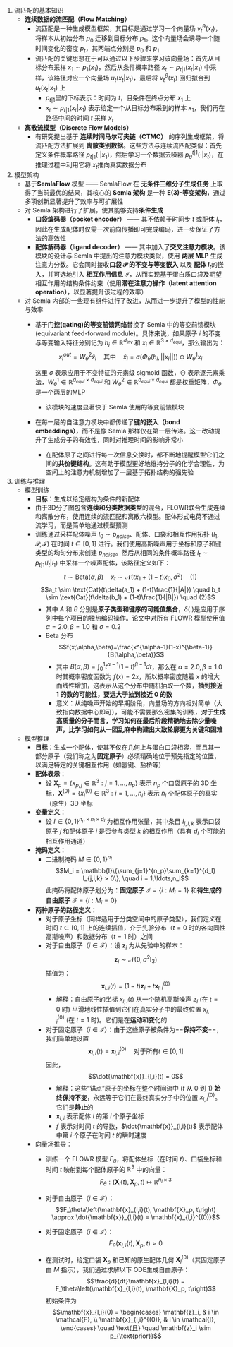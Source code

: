 1. 流匹配的基本知识
	- **连续数据的流匹配（Flow Matching）**
		- 流匹配是一种生成模型框架，其目标是通过学习一个向量场 $v_t^\theta(x_t)$，将样本从初始分布 $p_0$ 迁移到目标分布 $p_1$。这个向量场会诱导一个随时间变化的密度 $p_t$，其两端点分别是 $p_0$ 和 $p_1$
		- 流匹配的关键思想在于可以通过以下步骤来学习该向量场：首先从目标分布采样 $x_1 \sim p_1(x_1)$，然后从条件概率路径 $x_t \sim p_{t|1}(x_t|x_1)$ 中采样，该路径对应一个向量场 $u_t(x_t|x_1)$，最后将 $v_t^\theta(x_t)$ 回归拟合到 $u_t(x_t|x_1)$ 上
			- $p_{t|1}$​ 里的下标表示：时间为 $t$，且条件在终点分布 $x_1$ 上
			- $x_t \sim p_{t|1}(x_t|x_1)$ 表示给定一个从目标分布采到的样本 $x_1$​，我们再在路径中间的时间 $t$ 采样 $x_t$​
	- **离散流模型（Discrete Flow Models）**
		- 有研究提出基于 **连续时间马尔可夫链（CTMC）** 的序列生成框架，将流匹配方法扩展到 **离散类别数据**。这些方法与连续流匹配类似：首先定义条件概率路径 $p_{t|1}(\cdot|x_1)$，然后学习一个数据去噪器 $p_\theta^{t|1}(\cdot|x_t)$，在推理过程中利用它将 $x_t$​ 推向真实数据分布
2. 模型架构
	- 基于**SemlaFlow** 模型 —— SemlaFlow 在 **无条件三维分子生成任务** 上取得了当前最优的结果，其核心的 **Semla 架构** 是一种 **E(3)-等变架构**，通过多项创新显著提升了效率与可扩展性
	- 对 Semla 架构进行了扩展，使其能够支持**条件生成**
		- **口袋编码器（pocket encoder）** —— 其不依赖于时间步 $t$ 或配体 $l_t$​，因此在生成配体时仅需一次前向传播即可完成编码，进一步保证了方法的高效性
		- **配体解码器（ligand decoder）** —— 其中加入了**交叉注意力模块**。该模块的设计与 Semla 中提出的注意力模块类似，使用 **两层 MLP** 生成注意力分数。它会同时接收**口袋 $\mathcal{P}$ 的不变与等变嵌入** 以及 **配体 $l_t$​** 的嵌入，并可选地引入 **相互作用信息 $\mathcal{I}$**，从而实现基于蛋白质口袋及期望相互作用的结构条件约束（使用**潜在注意力操作（latent attention operation）**，以显著提升该过程的效率）
	- 对 Semla 内部的一些现有组件进行了改进，从而进一步提升了模型的性能与效率
		- 基于**门控(gating)的等变前馈网络**替换了 Semla 中的等变前馈模块(equivariant feed-forward module)。具体来说，如果原子 $i$ 的不变与等变输入特征分别记为 $h_i \in \mathbb{R}^{d_{inv}}$ 和 $x_i \in \mathbb{R}^{3 \times d_{equi}}$，那么输出为：
			$$x_i^{out} = W_\theta^2 \tilde{x}_i \quad \text{其中} \quad \tilde{x}_i = \sigma(\Phi_\theta(h_i, ||x_i||)) \odot W_\theta^1 x_i$$

			这里 $\sigma$ 表示应用于不变特征的元素级 sigmoid 函数，$\odot$ 表示逐元素乘法，$W_\theta^1 \in \mathbb{R}^{d_{equi} \times d_{equi}}$ 和 $W_\theta^2 \in \mathbb{R}^{d_{equi} \times d_{equi}}$ 都是权重矩阵，$\Phi_\theta$ 是一个两层的MLP
			- 该模块的速度显著快于 Semla 使用的等变前馈模块
		- 在每一层的自注意力模块中都传递了**键的嵌入（bond embeddings）**，而不是像 Semla 那样仅在第一层传递。这一改动提升了生成分子的有效性，同时对推理时间的影响非常小
			- 在配体原子之间进行每一次信息交换时，都不断地提醒模型它们之间的**共价键结构**。这有助于模型更好地维持分子的化学合理性，为空间上的注意力机制增加了一层基于拓扑结构的强先验
3. 训练与推理
	- 模型训练
		- **目标**：生成以给定结构为条件的新配体
		- 由于3D分子图包含**连续和分类数据类型**的混合，FLOWR联合生成连续和离散分布，使用连续的流匹配和离散六模型。配体形式电荷不通过流学习，而是简单地通过模型预测
		- 训练通过采样配体噪声 $l_0 \sim p_{noise}$、配体、口袋和相互作用拓扑 $(l_1, \mathcal{P}, \mathcal{I})$ 在时间 $t \in [0,1]$ 进行。我们使用高斯噪声用于坐标和原子和键类型的均匀分布来创建 $p_{noise}$。然后从相同的条件概率路径 $l_t \sim p_{t|1}(l_t|l_1)$ 中采样一个噪声配体，该路径定义如下：
			$$t \sim \text{Beta}(\alpha, \beta) \quad x_t \sim \mathcal{N}(tx_1 + (1-t)x_0, \sigma^2) \quad (1)$$$$a_t \sim \text{Cat}(t\delta(a_1) + (1-t)\frac{1}{|A|}) \quad b_t \sim \text{Cat}(t\delta(b_1) + (1-t)\frac{1}{|B|}) \quad (2)$$
			- 其中 $A$ 和 $B$ 分别是**原子类型和键序的可能值集合**，$\delta(.)$是应用于序列中每个项目的独热编码操作。论文中对所有 FLOWR 模型使用值 $\alpha = 2.0, \beta = 1.0$ 和 $\sigma = 0.2$ 
			- Beta 分布
				$$f(x;\alpha,\beta)=\frac{x^{\alpha-1}(1-x)^{\beta-1}}{B(\alpha,\beta)}$$
				- 其中 $B(\alpha, \beta) = \int_0^1 t^{\alpha-1}(1-t)^{\beta-1} dt$，那么在 $\alpha = 2.0, \beta = 1.0$ 时其概率密度函数为 $f(x)=2x$，所以概率密度随着 $x$ 的增大而线性增加，这表示从这个分布中随机抽取一个数，**抽到接近 1 的数的可能性，要远大于抽到接近 0 的数**
				- 意义：从纯噪声开始的早期阶段，向量场的方向相对简单（大致指向数据中心即可），可能不需要那么密集的训练，**对于生成高质量的分子而言，学习如何在最后阶段精确地去除少量噪声，比学习如何从一团乱麻中构建出大致轮廓更为关键和困难**
	- 模型推理
		- **目标**：生成一个配体，使其不仅在几何上与蛋白口袋相容，而且其一部分原子（我们称之为**固定原子**）必须精确地位于预先指定的位置，以满足特定的关键相互作用（如氢键、盐桥等）
		- **配体表示**：
			- 设 $\mathbf{X}_p = \{x_{p,j} \in \mathbb{R}^3 : j = 1,\ldots,n_p\}$ 表示 $n_p$ 个口袋原子的 3D 坐标，$\mathbf{X}^{(0)} = \{x_i^{(0)} \in \mathbb{R}^3 : i = 1,\ldots,n_l\}$ 表示 $n_l$ 个配体原子的真实（原生）3D 坐标
		- **变量定义**：
			- 设 $I \in \{0,1\}^{n_p \times n_l \times d_I}$ 为相互作用张量，其中条目 $I_{j,i,k}$ 表示口袋原子 $j$ 和配体原子 $i$ 是否参与类型 $k$ 的相互作用（具有 $d_I$ 个可能的相互作用通道）
		- **掩码定义**：
			- 二进制掩码 $M \in \{0,1\}^{n_l}$
				$$M_i = \mathbb{I}\{\sum_{j=1}^{n_p}\sum_{k=1}^{d_I} I_{j,i,k} > 0\}, \quad i = 1,\ldots,n_l$$
				此掩码将配体原子划分为：**固定原子** $\mathcal{I} = \{i : M_i = 1\}$ 和**待生成的自由原子** $\mathcal{F} = \{i : M_i = 0\}$
		- **两种原子的路径定义**：
			- 对于原子坐标（同样适用于分类空间中的原子类型），我们定义在时间 $t \in [0,1]$ 上的连续插值，介于先验分布（$t = 0$ 时的各向同性高斯噪声）和数据分布（$t = 1$ 时）之间
			- 对于自由原子（$i \in \mathcal{F}$）：设 $\mathbf{z}_i$ 为从先验中的样本：$$\mathbf{z}_i \sim \mathcal{N}(0, \sigma^2 \mathbf{I}_3)$$
				插值为： $$\mathbf{x}_{l,i}(t) = (1-t)\mathbf{z}_i + t\mathbf{x}_{l,i}^{(0)}$$
				- 解释：自由原子的坐标 $x_{l,i}(t)$ 从一个随机高斯噪声 $z_i$ (在 $t=0$ 时) 平滑地线性插值到它们在真实分子中的最终位置 $x_{l,i}^{(0)}$ (在 $t=1$ 时)。它们是在**运动和变化**的
			- 对于固定原子（$i \in \mathcal{I}$）：由于这些原子被条件为==**保持不变**==，我们简单地设置 $$\mathbf{x}_{l,i}(t) = \mathbf{x}_{l,i}^{(0)} \quad \text{对于所有} t \in [0,1]$$
				因此， $$\dot{\mathbf{x}}_{l,i}(t) = 0$$
				- 解释：这些“锚点”原子的坐标在整个时间流中 ($t$ 从 0 到 1) **始终保持不变**，永远等于它们在最终真实分子中的位置 $x_{l,i}^{(0)}$。它们是**静止**的
				- $\mathbf{x}_{l,i}$ 表示配体 $l$ 的第 $i$ 个原子坐标
				- $\dot{f}$ 表示对时间 $t$ 的导数，$\dot{\mathbf{x}}_{l,i}(t)$ 表示配体中第 $i$ 个原子在时间 $t$ 的瞬时速度
		- 向量场推导：
			- 训练一个 FLOWR 模型 $F_\theta$，将配体坐标（在时间 $t$）、口袋坐标和时间 $t$ 映射到每个配体原子的 $\mathbb{R}^3$ 中的向量：$$F_\theta : (\mathbf{X}_l(t), \mathbf{X}_p, t) \mapsto \mathbb{R}^{n_l \times 3}$$
			- 对于自由原子（$i \in \mathcal{F}$）： $$F_\theta\left(\mathbf{x}_{l,i}(t), \mathbf{X}_p, t\right) \approx \dot{\mathbf{x}}_{l,i}(t) = \mathbf{x}_{l,i}^{(0)}$$
			- 对于固定原子（$i \in \mathcal{I}$）： $$F_\theta\left(\mathbf{x}_{l,i}(t), \mathbf{X}_p, t\right) \approx 0$$

			- 在测试时，给定口袋 $\mathbf{X}_p$ 和已知的原生配体几何 $\mathbf{X}_l^{(0)}$（其固定原子由 $M$ 指示），我们通过求解以下 ODE生成自由原子：$$\frac{d}{dt}\mathbf{x}_{l,i}(t) = F_\theta\left(\mathbf{x}_{l,i}(t), \mathbf{X}_p, t\right)$$
				初始条件为 $$\mathbf{x}_{l,i}(0) = \begin{cases} \mathbf{z}_i, & i \in \mathcal{F}, \\ \mathbf{x}_{l,i}^{(0)}, & i \in \mathcal{I}, \end{cases} \quad \text{且} \quad \mathbf{z}_i \sim p_{\text{prior}}$$